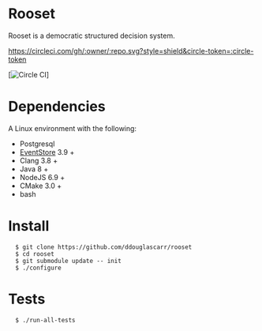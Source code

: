Rooset
========

Rooset is a democratic structured decision system.

https://circleci.com/gh/:owner/:repo.svg?style=shield&circle-token=:circle-token

[![Circle CI](https://circleci.com/gh/ddouglascarr/rooset.png?style=shield&circle-token=df883778b8696aba14f9b77e350c90a587702517)]

Dependencies
=============

A Linux environment with the following:
  - Postgresql  
  - [EventStore](https://geteventstore.com) 3.9 +
  - Clang 3.8 +
  - Java 8 +
  - NodeJS 6.9 +
  - CMake 3.0 +
  - bash


Install
=========

```
  $ git clone https://github.com/ddouglascarr/rooset
  $ cd rooset
  $ git submodule update -- init
  $ ./configure
```

Tests
=========

```
  $ ./run-all-tests
```
